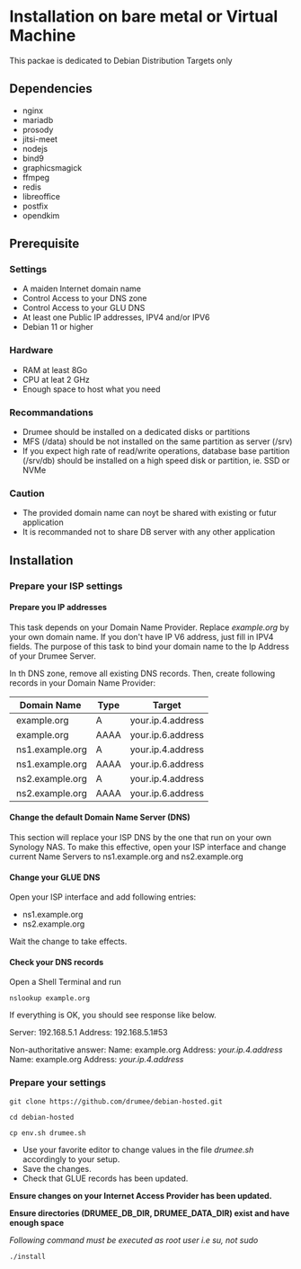 # Installation on bare metal or Virtual Machine 
This packae is dedicated to Debian Distribution Targets only

## Dependencies
- nginx
- mariadb
- prosody
- jitsi-meet
- nodejs
- bind9
- graphicsmagick
- ffmpeg
- redis
- libreoffice
- postfix
- opendkim

## Prerequisite
### Settings
- A maiden Internet domain name
- Control Access to your DNS zone
- Control Access to your GLU DNS
- At least one Public IP addresses, IPV4 and/or IPV6
- Debian 11 or higher

### Hardware
- RAM at least 8Go
- CPU at leat 2 GHz
- Enough space to host what you need

### Recommandations
- Drumee should be installed on a dedicated disks or partitions
- MFS (/data) should be not installed on the same partition as server (/srv)
- If you expect high rate of read/write operations, database base partition (/srv/db) should be installed on a high speed disk or partition, ie. SSD or NVMe 

### Caution
- The provided domain name can noyt be shared with existing or futur application
- It is recommanded not to share DB server with any other application

## Installation 
### Prepare your ISP settings

#### Prepare you IP addresses
This task depends on your Domain Name Provider. Replace *example.org* by your own domain name. If you don't have IP V6 address, just fill in IPV4 fields.
The purpose of this task to bind your domain name to the Ip Address of your Drumee Server. 

In th DNS zone, remove all existing DNS records. Then, create following records in your Domain Name Provider:

  | Domain Name      |  Type  | Target             |
  |------------------|--------|--------------------|
  | example.org      | A      | your.ip.4.address  |
  | example.org      | AAAA   | your.ip.6.address  |
  | ns1.example.org  | A      | your.ip.4.address  |
  | ns1.example.org  | AAAA   | your.ip.6.address  |
  | ns2.example.org  | A      | your.ip.4.address  |
  | ns2.example.org  | AAAA   | your.ip.6.address  |

#### Change the default Domain Name Server (DNS)
This section will replace your ISP DNS by the one that run on your own Synology NAS. To make this effective, open your ISP interface and change current Name Servers to ns1.example.org and ns2.example.org

#### Change your GLUE DNS
Open your ISP interface and add following entries:
- ns1.example.org 
- ns2.example.org

Wait the change to take effects.

#### Check your DNS records

Open a Shell Terminal and run

```console
nslookup example.org
```

If everything is OK, you should see response like below.

Server:		192.168.5.1
Address:	192.168.5.1#53

Non-authoritative answer:
Name:	example.org
Address: *your.ip.4.address*
Name:	example.org
Address: *your.ip.4.address*


### Prepare your settings 

```console
git clone https://github.com/drumee/debian-hosted.git
```

```console
cd debian-hosted
```

```console
cp env.sh drumee.sh
```

- Use your favorite editor to change values in the file *drumee.sh* accordingly to your setup. 
- Save the changes. 
- Check that GLUE records has been updated.

**Ensure changes on your Internet Access Provider has been updated.**

**Ensure directories (DRUMEE_DB_DIR, DRUMEE_DATA_DIR) exist and have enough space**

*Following command must be executed as root user i.e su, not sudo*
```console
./install 
```
